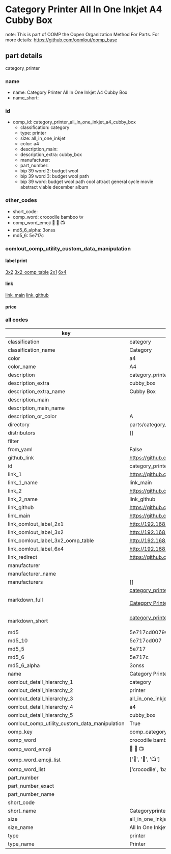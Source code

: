 # Category Printer All In One Inkjet A4 Cubby Box  

note: This is part of OOMP the Oopen Organization Method For Parts. For more details: https://github.com/oomlout/oomp_base

##  part details
  



category_printer



### name
* name: Category Printer All In One Inkjet A4 Cubby Box
* name_short: 
### id
* oomp_id: category_printer_all_in_one_inkjet_a4_cubby_box
  * classification: category
  * type: printer
  * size: all_in_one_inkjet
  * color: a4
  * description_main: 
  * description_extra: cubby_box
  * manufacturer: 
  * part_number: 
  * bip 39 word 2: budget wool
  * bip 39 word 3: budget wool path
  * bip 39 word: budget wool path cool attract general cycle movie abstract viable december album

### other_codes
* short_code: 
* oomp_word: crocodile bamboo tv
* oomp_word_emoji :crocodile: :bamboo: :tv:
* md5_6_alpha: 3onss
* md5_6: 5e717c






### oomlout_oomp_utility_custom_data_manipulation
#### label print
[3x2](http://192.168.1.245:1112/?label=oomp%203onss)
[3x2_oomp_table](http://192.168.1.108:1112/?label=oomp%203onss)
[2x1](http://192.168.1.242:1112/?label=oomp%203onss)
[6x4](http://192.168.1.55:1112/?label=oomp%203onss)    

#### link

[link_main](https://github.com/oomlout/oomlout_oomp_version_1_messy/tree/main/parts/category_printer_all_in_one_inkjet_a4_cubby_box) [link_github](https://github.com/oomlout/oomlout_oomp_version_1_messy/tree/main/parts/category_printer_all_in_one_inkjet_a4_cubby_box)                             

#### price







### all codes 
| key | value |  
| --- | --- |  
| classification | category |  
| classification_name | Category |  
| color | a4 |  
| color_name | A4 |  
| description | category_printer |  
| description_extra | cubby_box |  
| description_extra_name | Cubby Box |  
| description_main |  |  
| description_main_name |  |  
| description_or_color | A  |  
| directory | parts/category_printer_all_in_one_inkjet_a4_cubby_box |  
| distributors | [] |  
| filter |  |  
| from_yaml | False |  
| github_link | https://github.com/oomlout/oomlout_oomp_part_src/tree/main/parts/category_printer_all_in_one_inkjet_a4_cubby_box |  
| id | category_printer_all_in_one_inkjet_a4_cubby_box |  
| link_1 | https://github.com/oomlout/oomlout_oomp_version_1_messy/tree/main/parts/category_printer_all_in_one_inkjet_a4_cubby_box |  
| link_1_name | link_main |  
| link_2 | https://github.com/oomlout/oomlout_oomp_version_1_messy/tree/main/parts/category_printer_all_in_one_inkjet_a4_cubby_box |  
| link_2_name | link_github |  
| link_github | https://github.com/oomlout/oomlout_oomp_version_1_messy/tree/main/parts/category_printer_all_in_one_inkjet_a4_cubby_box |  
| link_main | https://github.com/oomlout/oomlout_oomp_version_1_messy/tree/main/parts/category_printer_all_in_one_inkjet_a4_cubby_box |  
| link_oomlout_label_2x1 | http://192.168.1.242:1112/?label=oomp%203onss |  
| link_oomlout_label_3x2 | http://192.168.1.245:1112/?label=oomp%203onss |  
| link_oomlout_label_3x2_oomp_table | http://192.168.1.108:1112/?label=oomp%203onss |  
| link_oomlout_label_6x4 | http://192.168.1.55:1112/?label=oomp%203onss |  
| link_redirect | https://github.com/oomlout/oomlout_oomp_version_1_messy/tree/main/parts/category_printer_all_in_one_inkjet_a4_cubby_box |  
| manufacturer |  |  
| manufacturer_name |  |  
| manufacturers | [] |  
| markdown_full | [category_printer_all_in_one_inkjet_a4_cubby_box](none)<br>[](none)<br>[Category Printer All In One Inkjet A4 Cubby Box](none)<br><br> |  
| markdown_short | [category_printer_all_in_one_inkjet_a4_cubby_box](none)<br><br> |  
| md5 | 5e717cd00790e6d9830762fd41ff50ec |  
| md5_10 | 5e717cd007 |  
| md5_5 | 5e717 |  
| md5_6 | 5e717c |  
| md5_6_alpha | 3onss |  
| name | Category Printer All In One Inkjet A4 Cubby Box |  
| oomlout_detail_hierarchy_1 | category |  
| oomlout_detail_hierarchy_2 | printer |  
| oomlout_detail_hierarchy_3 | all_in_one_inkjet |  
| oomlout_detail_hierarchy_4 | a4 |  
| oomlout_detail_hierarchy_5 | cubby_box |  
| oomlout_oomp_utility_custom_data_manipulation | True |  
| oomp_key | oomp_category_printer_all_in_one_inkjet_a4_cubby_box |  
| oomp_word | crocodile bamboo tv |  
| oomp_word_emoji | :crocodile: :bamboo: :tv: |  
| oomp_word_emoji_list | [':crocodile:', ':bamboo:', ':tv:'] |  
| oomp_word_list | ['crocodile', 'bamboo', 'tv'] |  
| part_number |  |  
| part_number_exact |  |  
| part_number_name |  |  
| short_code |  |  
| short_name | Categoryprinter |  
| size | all_in_one_inkjet |  
| size_name | All In One Inkjet |  
| type | printer |  
| type_name | Printer |  
